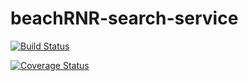 # beachRNR-search-service

[![Build Status](https://travis-ci.com/TowerofGiraffes/beachRNR-search-service.svg?branch=master)](https://travis-ci.com/TowerofGiraffes/beachRNR-search-service)

[![Coverage Status](https://coveralls.io/repos/github/TowerofGiraffes/beachRNR-search-service/badge.svg?branch=master)](https://coveralls.io/github/TowerofGiraffes/beachRNR-search-service?branch=master)
